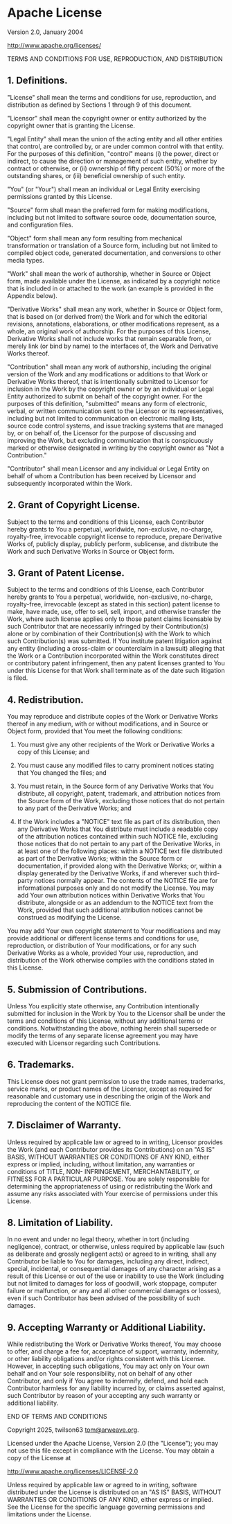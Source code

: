 # Apache License
Version 2.0, January 2004

http://www.apache.org/licenses/

TERMS AND CONDITIONS FOR USE, REPRODUCTION, AND DISTRIBUTION

## 1. Definitions.

"License" shall mean the terms and conditions for use, reproduction, and
distribution as defined by Sections 1 through 9 of this document.

"Licensor" shall mean the copyright owner or entity authorized by the copyright
owner that is granting the License.

"Legal Entity" shall mean the union of the acting entity and all other entities
that control, are controlled by, or are under common control with that entity.
For the purposes of this definition, "control" means (i) the power, direct or
indirect, to cause the direction or management of such entity, whether by
contract or otherwise, or (ii) ownership of fifty percent (50%) or more of the
outstanding shares, or (iii) beneficial ownership of such entity.

"You" (or "Your") shall mean an individual or Legal Entity exercising
permissions granted by this License.

"Source" form shall mean the preferred form for making modifications, including
but not limited to software source code, documentation source, and configuration
files.

"Object" form shall mean any form resulting from mechanical transformation or
translation of a Source form, including but not limited to compiled object code,
generated documentation, and conversions to other media types.

"Work" shall mean the work of authorship, whether in Source or Object form, made
available under the License, as indicated by a copyright notice that is included
in or attached to the work (an example is provided in the Appendix below).

"Derivative Works" shall mean any work, whether in Source or Object form, that
is based on (or derived from) the Work and for which the editorial revisions,
annotations, elaborations, or other modifications represent, as a whole, an
original work of authorship. For the purposes of this License, Derivative Works
shall not include works that remain separable from, or merely link (or bind by
name) to the interfaces of, the Work and Derivative Works thereof.

"Contribution" shall mean any work of authorship, including the original version
of the Work and any modifications or additions to that Work or Derivative Works
thereof, that is intentionally submitted to Licensor for inclusion in the Work
by the copyright owner or by an individual or Legal Entity authorized to submit
on behalf of the copyright owner. For the purposes of this definition,
"submitted" means any form of electronic, verbal, or written communication sent
to the Licensor or its representatives, including but not limited to
communication on electronic mailing lists, source code control systems, and
issue tracking systems that are managed by, or on behalf of, the Licensor for
the purpose of discussing and improving the Work, but excluding communication
that is conspicuously marked or otherwise designated in writing by the copyright
owner as "Not a Contribution."

"Contributor" shall mean Licensor and any individual or Legal Entity on behalf
of whom a Contribution has been received by Licensor and subsequently
incorporated within the Work.

## 2. Grant of Copyright License.

Subject to the terms and conditions of this License, each Contributor hereby
grants to You a perpetual, worldwide, non-exclusive, no-charge, royalty-free,
irrevocable copyright license to reproduce, prepare Derivative Works of,
publicly display, publicly perform, sublicense, and distribute the Work and such
Derivative Works in Source or Object form.

## 3. Grant of Patent License.

Subject to the terms and conditions of this License, each Contributor hereby
grants to You a perpetual, worldwide, non-exclusive, no-charge, royalty-free,
irrevocable (except as stated in this section) patent license to make, have
made, use, offer to sell, sell, import, and otherwise transfer the Work, where
such license applies only to those patent claims licensable by such Contributor
that are necessarily infringed by their Contribution(s) alone or by combination
of their Contribution(s) with the Work to which such Contribution(s) was
submitted. If You institute patent litigation against any entity (including a
cross-claim or counterclaim in a lawsuit) alleging that the Work or a
Contribution incorporated within the Work constitutes direct or contributory
patent infringement, then any patent licenses granted to You under this License
for that Work shall terminate as of the date such litigation is filed.

## 4. Redistribution.

You may reproduce and distribute copies of the Work or Derivative Works thereof
in any medium, with or without modifications, and in Source or Object form,
provided that You meet the following conditions:

1. You must give any other recipients of the Work or Derivative Works a copy of
   this License; and

2. You must cause any modified files to carry prominent notices stating that
   You changed the files; and

3. You must retain, in the Source form of any Derivative Works that You
   distribute, all copyright, patent, trademark, and attribution notices from
   the Source form of the Work, excluding those notices that do not pertain to
   any part of the Derivative Works; and

4. If the Work includes a "NOTICE" text file as part of its distribution, then
   any Derivative Works that You distribute must include a readable copy of the
   attribution notices contained within such NOTICE file, excluding those
   notices that do not pertain to any part of the Derivative Works, in at least
   one of the following places: within a NOTICE text file distributed as part
   of the Derivative Works; within the Source form or documentation, if
   provided along with the Derivative Works; or, within a display generated by
   the Derivative Works, if and wherever such third-party notices normally
   appear. The contents of the NOTICE file are for informational purposes only
   and do not modify the License. You may add Your own attribution notices
   within Derivative Works that You distribute, alongside or as an addendum to
   the NOTICE text from the Work, provided that such additional attribution
   notices cannot be construed as modifying the License.

You may add Your own copyright statement to Your modifications and may provide
additional or different license terms and conditions for use, reproduction, or
distribution of Your modifications, or for any such Derivative Works as a whole,
provided Your use, reproduction, and distribution of the Work otherwise complies
with the conditions stated in this License.

## 5. Submission of Contributions.

Unless You explicitly state otherwise, any Contribution intentionally submitted
for inclusion in the Work by You to the Licensor shall be under the terms and
conditions of this License, without any additional terms or conditions.
Notwithstanding the above, nothing herein shall supersede or modify the terms of
any separate license agreement you may have executed with Licensor regarding
such Contributions.

## 6. Trademarks.

This License does not grant permission to use the trade names, trademarks,
service marks, or product names of the Licensor, except as required for
reasonable and customary use in describing the origin of the Work and
reproducing the content of the NOTICE file.

## 7. Disclaimer of Warranty.

Unless required by applicable law or agreed to in writing, Licensor provides the
Work (and each Contributor provides its Contributions) on an "AS IS" BASIS,
WITHOUT WARRANTIES OR CONDITIONS OF ANY KIND, either express or implied,
including, without limitation, any warranties or conditions of TITLE, NON-
INFRINGEMENT, MERCHANTABILITY, or FITNESS FOR A PARTICULAR PURPOSE. You are
solely responsible for determining the appropriateness of using or
redistributing the Work and assume any risks associated with Your exercise of
permissions under this License.

## 8. Limitation of Liability.

In no event and under no legal theory, whether in tort (including negligence),
contract, or otherwise, unless required by applicable law (such as deliberate
and grossly negligent acts) or agreed to in writing, shall any Contributor be
liable to You for damages, including any direct, indirect, special, incidental,
or consequential damages of any character arising as a result of this License or
out of the use or inability to use the Work (including but not limited to
damages for loss of goodwill, work stoppage, computer failure or malfunction, or
any and all other commercial damages or losses), even if such Contributor has
been advised of the possibility of such damages.

## 9. Accepting Warranty or Additional Liability.

While redistributing the Work or Derivative Works thereof, You may choose to
offer, and charge a fee for, acceptance of support, warranty, indemnity, or
other liability obligations and/or rights consistent with this License. However,
in accepting such obligations, You may act only on Your own behalf and on Your
sole responsibility, not on behalf of any other Contributor, and only if You
agree to indemnify, defend, and hold each Contributor harmless for any liability
incurred by, or claims asserted against, such Contributor by reason of your
accepting any such warranty or additional liability.

END OF TERMS AND CONDITIONS

Copyright 2025, twilson63 <tom@arweave.org>.

Licensed under the Apache License, Version 2.0 (the "License");
you may not use this file except in compliance with the License.
You may obtain a copy of the License at

http://www.apache.org/licenses/LICENSE-2.0

Unless required by applicable law or agreed to in writing, software
distributed under the License is distributed on an "AS IS" BASIS,
WITHOUT WARRANTIES OR CONDITIONS OF ANY KIND, either express or implied.
See the License for the specific language governing permissions and
limitations under the License.